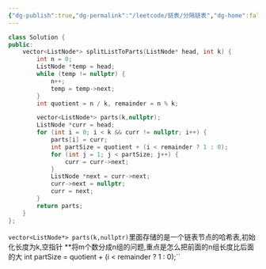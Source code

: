 ```yaml
---
{"dg-publish":true,"dg-permalink":"/leetcode/链表/分隔链表","dg-home":false,"dg-description":"在此输入笔记的描述","dg-hide":false,"dg-hide-title":false,"dg-show-backlinks":true,"dg-show-local-graph":true,"dg-show-inline-title":true,"dg-pinned":false,"dg-passphrase":"在此输入访问密码","dg-enable-mathjax":false,"dg-enable-mermaid":false,"dg-enable-uml":false,"dg-note-icon":0,"dg-enable-dataview":false,"tags":["leetcode","链表"],"permalink":"/leetcode/链表/分隔链表/","dgShowBacklinks":true,"dgShowLocalGraph":true,"dgShowInlineTitle":true,"dgPassFrontmatter":true}
---
```




```cpp
class Solution {
public:
    vector<ListNode*> splitListToParts(ListNode* head, int k) {
        int n = 0;
        ListNode *temp = head;
        while (temp != nullptr) {
            n++;
            temp = temp->next;
        }
        int quotient = n / k, remainder = n % k;

        vector<ListNode*> parts(k,nullptr);
        ListNode *curr = head;
        for (int i = 0; i < k && curr != nullptr; i++) {
            parts[i] = curr;
            int partSize = quotient + (i < remainder ? 1 : 0);
            for (int j = 1; j < partSize; j++) {
                curr = curr->next;
            }
            ListNode *next = curr->next;
            curr->next = nullptr;
            curr = next;
        }
        return parts;
    }
};
```

``vector<ListNode*> parts(k,nullptr)``里面存储的是一个链表节点的哈希表,初始化长度为k,空指针
**将m个数分成n组的问题,重点是怎么把前面的n组长度比后面的大
int partSize = quotient + (i < remainder ? 1 : 0);``
